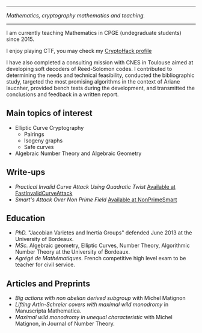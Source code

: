***

_Mathematics, cryptography  mathematics and teaching._ 

***

I am currently teaching Mathematics in CPGE (undegraduate students) since 2015.

I enjoy playing CTF, you may check my [CryptoHack profile](https://cryptohack.org/user/pierre_c/)

I have also completed a consulting mission with CNES in Toulouse aimed at developing soft decoders of Reed-Solomon codes. 
I contributed to determining the needs and technical feasibility, conducted the bibliographic study, targeted the most promising algorithms in the context of Ariane laucnher, provided bench tests during the development, and transmitted the conclusions and feedback in a written report.

## Main topics of interest 

+ Elliptic Curve Cryptography
    + Pairings
    + Isogeny graphs
    + Safe curves
+ Algebraic Number Theory and Algebraic Geometry

## Write-ups

+ _Practical Invalid Curve Attack Using Quadratic Twist_ [Available at FastInvalidCurveAttack](https://github.com/pierrechr/pierre.c/tree/main/FastInvalidCurve)
+ _Smart's Attack Over Non Prime Field_ [Available at NonPrimeSmart](https://github.com/pierrechr/pierre.c/tree/main/NonPrimeSmart)

## Education 

+ _PhD._ "Jacobian Varietes and Inertia Groups" defended June 2013 at the University of Bordeaux.
+ _MSc._ Algebraic geometry, Elliptic Curves, Number Theory, Algorithmic Number Theory at the University of Bordeaux.
+ _Agrégé de Mathématiques._ French competitive high level exam to be teacher for civil service.

## Articles and Preprints

+ _Big actions with non abelian derived subgroup_ with Michel Matignon 
+ _Lifting Artin-Schreier covers with maximal wild monodromy_  in  Manuscripta Mathematica.
+ _Maximal wild monodromy in unequal characteristic_ with Michel Matignon, in Journal of Number Theory.

